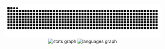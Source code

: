 <img src="https://raw.githubusercontent.com/GerardoRamirez98/GerardoRamirez98/output/snake.svg" alt="Snake animation" />

<div align="center">
  <img src="https://github-readme-stats.vercel.app/api?username=GerardoRamirez98&hide_title=false&hide_rank=false&show_icons=true&include_all_commits=true&count_private=true&disable_animations=false&theme=dracula&locale=en&hide_border=false&order=1" height="150" alt="stats graph"  />
  <img src="https://github-readme-stats.vercel.app/api/top-langs?username=GerardoRamirez98&locale=en&hide_title=false&layout=compact&card_width=320&langs_count=5&theme=dracula&hide_border=false&order=2" height="150" alt="languages graph"  />
</div>

###